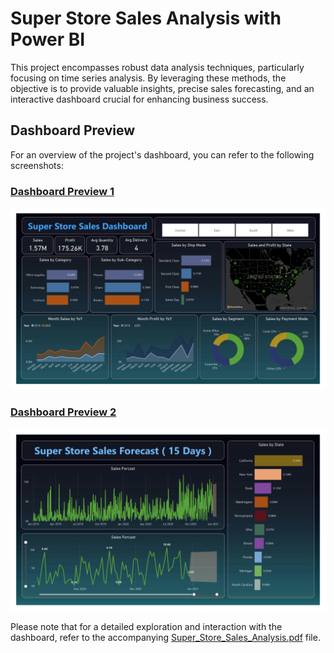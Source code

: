 # Super Store Sales Analysis with Power BI

This project encompasses robust data analysis techniques, particularly focusing on time series analysis. By leveraging these methods, the objective is to provide valuable insights, precise sales forecasting, and an interactive dashboard crucial for enhancing business success.

## Dashboard Preview

For an overview of the project's dashboard, you can refer to the following screenshots:

### [Dashboard Preview 1](Super_Store_Sales_Analysis-1.png)
<img src="Super_Store_Sales_Analysis-1.png" alt="Dashboard Preview 1">

### [Dashboard Preview 2](Super_Store_Sales_Analysis-2.png)
<img src="Super_Store_Sales_Analysis-2.png" alt="Dashboard Preview 2">

Please note that for a detailed exploration and interaction with the dashboard, refer to the accompanying [Super_Store_Sales_Analysis.pdf](Super_Store_Sales_Analysis.pdf) file.
